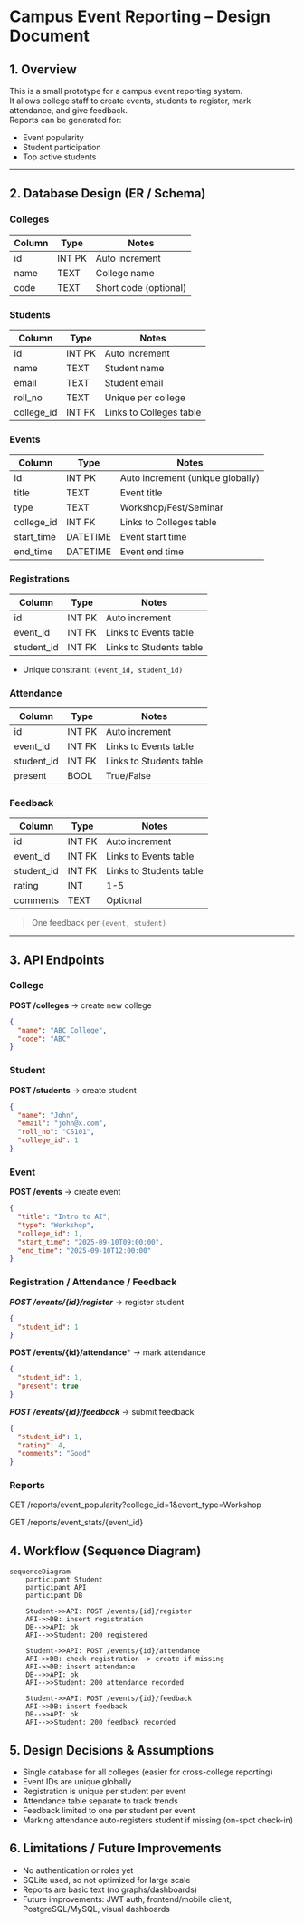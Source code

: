 # Campus Event Reporting – Design Document

## 1. Overview
This is a small prototype for a campus event reporting system.  
It allows college staff to create events, students to register, mark attendance, and give feedback.  
Reports can be generated for:  
- Event popularity  
- Student participation  
- Top active students  

---

## 2. Database Design (ER / Schema)

### **Colleges**
| Column | Type | Notes |
|--------|------|------|
| id     | INT PK | Auto increment |
| name   | TEXT   | College name |
| code   | TEXT   | Short code (optional) |

### **Students**
| Column | Type | Notes |
|--------|------|------|
| id         | INT PK | Auto increment |
| name       | TEXT   | Student name |
| email      | TEXT   | Student email |
| roll_no    | TEXT   | Unique per college |
| college_id | INT FK | Links to Colleges table |

### **Events**
| Column     | Type | Notes |
|------------|------|------|
| id         | INT PK | Auto increment (unique globally) |
| title      | TEXT   | Event title |
| type       | TEXT   | Workshop/Fest/Seminar |
| college_id | INT FK | Links to Colleges table |
| start_time | DATETIME | Event start time |
| end_time   | DATETIME | Event end time |

### **Registrations**
| Column     | Type | Notes |
|------------|------|------|
| id         | INT PK | Auto increment |
| event_id   | INT FK | Links to Events table |
| student_id | INT FK | Links to Students table |

- Unique constraint: `(event_id, student_id)`

### **Attendance**
| Column     | Type | Notes |
|------------|------|------|
| id         | INT PK | Auto increment |
| event_id   | INT FK | Links to Events table |
| student_id | INT FK | Links to Students table |
| present    | BOOL   | True/False |

### **Feedback**
| Column     | Type | Notes |
|------------|------|------|
| id         | INT PK | Auto increment |
| event_id   | INT FK | Links to Events table |
| student_id | INT FK | Links to Students table |
| rating     | INT    | 1-5 |
| comments   | TEXT   | Optional |

> One feedback per `(event, student)`

---

## 3. API Endpoints

### College
**POST /colleges** → create new college  

```json
{
  "name": "ABC College",
  "code": "ABC"
}
```
### Student

**POST /students** → create student  

```json
{
  "name": "John",
  "email": "john@x.com",
  "roll_no": "CS101",
  "college_id": 1
}
```

### Event

**POST /events** → create event

```json
{
  "title": "Intro to AI",
  "type": "Workshop",
  "college_id": 1,
  "start_time": "2025-09-10T09:00:00",
  "end_time": "2025-09-10T12:00:00"
}
```

### Registration / Attendance / Feedback

***POST /events/{id}/register*** → register student
```json
{
  "student_id": 1
}
```

**POST /events/{id}/attendance*** → mark attendance
```json
{
  "student_id": 1,
  "present": true
}
```

***POST /events/{id}/feedback*** → submit feedback
```json
{
  "student_id": 1,
  "rating": 4,
  "comments": "Good"
}
```

### Reports

GET /reports/event_popularity?college_id=1&event_type=Workshop

GET /reports/event_stats/{event_id}

## 4. Workflow (Sequence Diagram)

```mermaid
sequenceDiagram
    participant Student
    participant API
    participant DB

    Student->>API: POST /events/{id}/register
    API->>DB: insert registration
    DB-->>API: ok
    API-->>Student: 200 registered

    Student->>API: POST /events/{id}/attendance
    API->>DB: check registration -> create if missing
    API->>DB: insert attendance
    DB-->>API: ok
    API-->>Student: 200 attendance recorded

    Student->>API: POST /events/{id}/feedback
    API->>DB: insert feedback
    DB-->>API: ok
    API-->>Student: 200 feedback recorded
```

## 5. Design Decisions & Assumptions

- Single database for all colleges (easier for cross-college reporting)
- Event IDs are unique globally
- Registration is unique per student per event
- Attendance table separate to track trends
- Feedback limited to one per student per event
- Marking attendance auto-registers student if missing (on-spot check-in)

## 6. Limitations / Future Improvements

- No authentication or roles yet
- SQLite used, so not optimized for large scale
- Reports are basic text (no graphs/dashboards)
- Future improvements: JWT auth, frontend/mobile client, PostgreSQL/MySQL, visual dashboards
